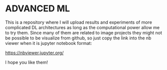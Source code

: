 # ADVANCED ML

This is a repository where I will upload results and experiments of more complicated DL architectures
as long as the computational power allow me to try them. Since many of them are related to image projects
they might not be possible to be visualize from github, so just copy the link into the nb viewer when
it is jupyter notebook format:

https://nbviewer.jupyter.org/

I hope you like them!